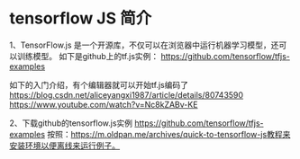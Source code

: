 # tensorflow JS 简介
1、TensorFlow.js 是一个开源库，不仅可以在浏览器中运行机器学习模型，还可以训练模型。
如下是github上的tf.js实例：
https://github.com/tensorflow/tfjs-examples

如下的入门介绍，有个编辑器就可以开始tf.js编码了
https://blog.csdn.net/aliceyangxi1987/article/details/80743590
https://www.youtube.com/watch?v=Nc8kZABv-KE

2、下载github的tensorflow.js实例
https://github.com/tensorflow/tfjs-examples
按照：https://m.oldpan.me/archives/quick-to-tensorflow-js教程来安装环境以便离线来运行例子。

